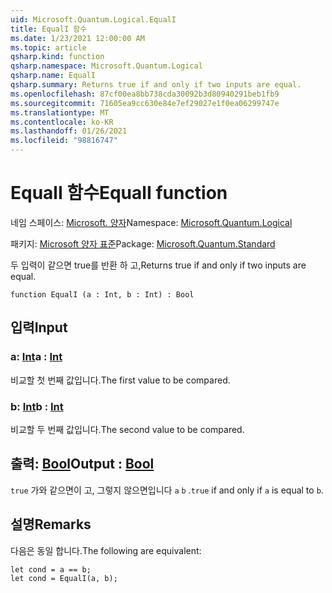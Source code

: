 ```yaml
---
uid: Microsoft.Quantum.Logical.EqualI
title: EqualI 함수
ms.date: 1/23/2021 12:00:00 AM
ms.topic: article
qsharp.kind: function
qsharp.namespace: Microsoft.Quantum.Logical
qsharp.name: EqualI
qsharp.summary: Returns true if and only if two inputs are equal.
ms.openlocfilehash: 87cf00ea8bb738cda30092b3d80940291beb1fb9
ms.sourcegitcommit: 71605ea9cc630e84e7ef29027e1f0ea06299747e
ms.translationtype: MT
ms.contentlocale: ko-KR
ms.lasthandoff: 01/26/2021
ms.locfileid: "98816747"
---
```

# <a name="equali-function"></a><span data-ttu-id="e489d-102">EqualI 함수</span><span class="sxs-lookup"><span data-stu-id="e489d-102">EqualI function</span></span>

<span data-ttu-id="e489d-103">네임 스페이스: [Microsoft. 양자](xref:Microsoft.Quantum.Logical)</span><span class="sxs-lookup"><span data-stu-id="e489d-103">Namespace: [Microsoft.Quantum.Logical](xref:Microsoft.Quantum.Logical)</span></span>

<span data-ttu-id="e489d-104">패키지: [Microsoft 양자 표준](https://nuget.org/packages/Microsoft.Quantum.Standard)</span><span class="sxs-lookup"><span data-stu-id="e489d-104">Package: [Microsoft.Quantum.Standard](https://nuget.org/packages/Microsoft.Quantum.Standard)</span></span>


<span data-ttu-id="e489d-105">두 입력이 같으면 true를 반환 하 고,</span><span class="sxs-lookup"><span data-stu-id="e489d-105">Returns true if and only if two inputs are equal.</span></span>

```qsharp
function EqualI (a : Int, b : Int) : Bool
```


## <a name="input"></a><span data-ttu-id="e489d-106">입력</span><span class="sxs-lookup"><span data-stu-id="e489d-106">Input</span></span>

### <a name="a--int"></a><span data-ttu-id="e489d-107">a: [Int](xref:microsoft.quantum.lang-ref.int)</span><span class="sxs-lookup"><span data-stu-id="e489d-107">a : [Int](xref:microsoft.quantum.lang-ref.int)</span></span>

<span data-ttu-id="e489d-108">비교할 첫 번째 값입니다.</span><span class="sxs-lookup"><span data-stu-id="e489d-108">The first value to be compared.</span></span>


### <a name="b--int"></a><span data-ttu-id="e489d-109">b: [Int](xref:microsoft.quantum.lang-ref.int)</span><span class="sxs-lookup"><span data-stu-id="e489d-109">b : [Int](xref:microsoft.quantum.lang-ref.int)</span></span>

<span data-ttu-id="e489d-110">비교할 두 번째 값입니다.</span><span class="sxs-lookup"><span data-stu-id="e489d-110">The second value to be compared.</span></span>



## <a name="output--bool"></a><span data-ttu-id="e489d-111">출력: [Bool](xref:microsoft.quantum.lang-ref.bool)</span><span class="sxs-lookup"><span data-stu-id="e489d-111">Output : [Bool](xref:microsoft.quantum.lang-ref.bool)</span></span>

<span data-ttu-id="e489d-112">`true` 가와 같으면이 고, 그렇지 않으면입니다 `a` `b` .</span><span class="sxs-lookup"><span data-stu-id="e489d-112">`true` if and only if `a` is equal to `b`.</span></span>

## <a name="remarks"></a><span data-ttu-id="e489d-113">설명</span><span class="sxs-lookup"><span data-stu-id="e489d-113">Remarks</span></span>

<span data-ttu-id="e489d-114">다음은 동일 합니다.</span><span class="sxs-lookup"><span data-stu-id="e489d-114">The following are equivalent:</span></span>

```qsharp
let cond = a == b;
let cond = EqualI(a, b);
```